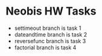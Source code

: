 # Neobis HW Tasks

* settimeout branch is task 1
* dateandtime branch is task 2
* reversefunc branch is task 3
* factorial branch is task 4